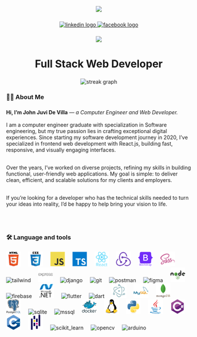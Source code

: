 <div align="center">
  <img height="150" src="https://media.giphy.com/media/M9gbBd9nbDrOTu1Mqx/giphy.gif"  />
</div>

###

<div align="center">
  <a href="https://www.linkedin.com/in/john-juvi-de-villa" target="_blank">
    <img src="https://img.shields.io/static/v1?message=LinkedIn&logo=linkedin&label=&color=0077B5&logoColor=white&labelColor=&style=for-the-badge" height="25" alt="linkedin logo" />
  </a>
  <a href="https://www.facebook.com/johnjuvi.devilla.9" target="_blank">
    <img src="https://img.shields.io/static/v1?message=Facebook&logo=facebook&label=&color=1877F2&logoColor=white&labelColor=&style=for-the-badge" height="25" alt="facebook logo" />
  </a>
</div>

###

<div align="center">
  <img src="https://komarev.com/ghpvc/?username=thescicoder3000&label=Profile%20views&color=0e75b6&style=flat"  />
</div>

###



###

<h1 align="center">Full Stack Web Developer</h1>

###

<div align="center">
  <img src="https://streak-stats.demolab.com?user=TheSciCoder3000&locale=en&mode=daily&theme=dark&hide_border=false&border_radius=5&order=3" height="220" alt="streak graph"  />
</div>

<h3 align="left">👩‍💻  About Me</h3>

###

<p align="left">
  <b>Hi, I’m John Juvi De Villa</b> — <i>a Computer Engineer and Web Developer.</i><br><br>
  I am a computer engineer graduate with specialization in Software engineering, 
  but my true passion lies in crafting exceptional digital experiences. Since starting my 
  software development journey in 2020, I’ve specialized in frontend web development with 
  React.js, building fast, responsive, and visually engaging interfaces.<br><br>
  
  Over the years, I’ve worked on diverse projects, refining my skills in building functional, 
  user-friendly web applications. My goal is simple: to deliver clean, efficient, 
  and scalable solutions for my clients and employers.<br><br>
  
  If you’re looking for a developer who has the technical skills needed to turn your ideas into 
  reality, I’d be happy to help bring your vision to life.
</p>

<br>
<br>

###

<h3 align="left">🛠 Language and tools</h3>

###

<p align="left">
  <!-- Web Development Core -->
  <img src="https://raw.githubusercontent.com/devicons/devicon/master/icons/html5/html5-original-wordmark.svg" alt="html5" height="40" />
  <img width="12" />
  <img src="https://raw.githubusercontent.com/devicons/devicon/master/icons/css3/css3-original-wordmark.svg" alt="css3" height="40" />
  <img width="12" />
  <img src="https://raw.githubusercontent.com/devicons/devicon/master/icons/javascript/javascript-original.svg" alt="javascript" height="40" />
  <img width="12" />
  <img src="https://raw.githubusercontent.com/devicons/devicon/master/icons/typescript/typescript-original.svg" alt="typescript" height="40" />
  <img width="12" />

  <!-- Web Frameworks & Libraries -->
  <img src="https://raw.githubusercontent.com/devicons/devicon/master/icons/react/react-original-wordmark.svg" alt="react" height="40" />
  <img width="12" />
  <img src="https://raw.githubusercontent.com/devicons/devicon/master/icons/redux/redux-original.svg" alt="redux" height="40" />
  <img width="12" />
  <img src="https://raw.githubusercontent.com/devicons/devicon/master/icons/bootstrap/bootstrap-plain-wordmark.svg" alt="bootstrap" height="40" />
  <img width="12" />
  <img src="https://raw.githubusercontent.com/devicons/devicon/master/icons/sass/sass-original.svg" alt="sass" height="40" />
  <img width="12" />
  <img src="https://www.vectorlogo.zone/logos/tailwindcss/tailwindcss-icon.svg" alt="tailwind" height="40" />
  <img width="12" />
  <img src="https://raw.githubusercontent.com/devicons/devicon/master/icons/express/express-original-wordmark.svg" alt="express" height="40" />
  <img width="12" />
  <img src="https://www.djangoproject.com/m/img/logos/django-logo-negative.svg" alt="django" height="40" />
  <img width="12" />

  <!-- Web Tools -->
  <img src="https://www.vectorlogo.zone/logos/git-scm/git-scm-icon.svg" alt="git" height="40" />
  <img width="12" />
  <img src="https://www.vectorlogo.zone/logos/getpostman/getpostman-icon.svg" alt="postman" height="40" />
  <img width="12" />
  <img src="https://www.vectorlogo.zone/logos/figma/figma-icon.svg" alt="figma" height="40" />
  <img width="12" />

  <!-- Backend & Hosting -->
  <img src="https://raw.githubusercontent.com/devicons/devicon/master/icons/nodejs/nodejs-original-wordmark.svg" alt="nodejs" height="40" />
  <img width="12" />
  <img src="https://www.vectorlogo.zone/logos/firebase/firebase-icon.svg" alt="firebase" height="40" />
  <img width="12" />
  <img src="https://raw.githubusercontent.com/devicons/devicon/master/icons/dot-net/dot-net-original-wordmark.svg" alt="dotnet" height="40" />
  <img width="12" />

  <!-- Mobile & Cross-Platform -->
  <img src="https://www.vectorlogo.zone/logos/flutterio/flutterio-icon.svg" alt="flutter" height="40" />
  <img width="12" />
  <img src="https://www.vectorlogo.zone/logos/dartlang/dartlang-icon.svg" alt="dart" height="40" />
  <img width="12" />
  <img src="https://raw.githubusercontent.com/devicons/devicon/master/icons/electron/electron-original.svg" alt="electron" height="40" />
  <img width="12" />

  <!-- Databases -->
  <img src="https://raw.githubusercontent.com/devicons/devicon/master/icons/mysql/mysql-original-wordmark.svg" alt="mysql" height="40" />
  <img width="12" />
  <img src="https://raw.githubusercontent.com/devicons/devicon/master/icons/mongodb/mongodb-original-wordmark.svg" alt="mongodb" height="40" />
  <img width="12" />
  <img src="https://raw.githubusercontent.com/devicons/devicon/master/icons/postgresql/postgresql-original-wordmark.svg" alt="postgresql" height="40" />
  <img width="12" />
  <img src="https://www.vectorlogo.zone/logos/sqlite/sqlite-icon.svg" alt="sqlite" height="40" />
  <img width="12" />
  <img src="https://www.svgrepo.com/show/303229/microsoft-sql-server-logo.svg" alt="mssql" height="40" />
  <img width="12" />

  <!-- DevOps -->
  <img src="https://raw.githubusercontent.com/devicons/devicon/master/icons/docker/docker-original-wordmark.svg" alt="docker" height="40" />
  <img width="12" />
  <img src="https://raw.githubusercontent.com/devicons/devicon/master/icons/linux/linux-original.svg" alt="linux" height="40" />
  <img width="12" />

  <!-- Programming Languages -->
  <img src="https://raw.githubusercontent.com/devicons/devicon/master/icons/python/python-original.svg" alt="python" height="40" />
  <img width="12" />
  <img src="https://raw.githubusercontent.com/devicons/devicon/master/icons/java/java-original.svg" alt="java" height="40" />
  <img width="12" />
  <img src="https://raw.githubusercontent.com/devicons/devicon/master/icons/csharp/csharp-original.svg" alt="csharp" height="40" />
  <img width="12" />
  <img src="https://raw.githubusercontent.com/devicons/devicon/master/icons/cplusplus/cplusplus-original.svg" alt="cplusplus" height="40" />
  <img width="12" />

  <!-- Data Science -->
  <img src="https://raw.githubusercontent.com/devicons/devicon/2ae2a900d2f041da66e950e4d48052658d850630/icons/pandas/pandas-original.svg" alt="pandas" height="40" />
  <img width="12" />
  <img src="https://upload.wikimedia.org/wikipedia/commons/0/05/Scikit_learn_logo_small.svg" alt="scikit_learn" height="40" />
  <img width="12" />
  <img src="https://www.vectorlogo.zone/logos/opencv/opencv-icon.svg" alt="opencv" height="40" />
  <img width="12" />

  <!-- Embedded Systems -->
  <img src="https://cdn.worldvectorlogo.com/logos/arduino-1.svg" alt="arduino" height="40" />
</p>
